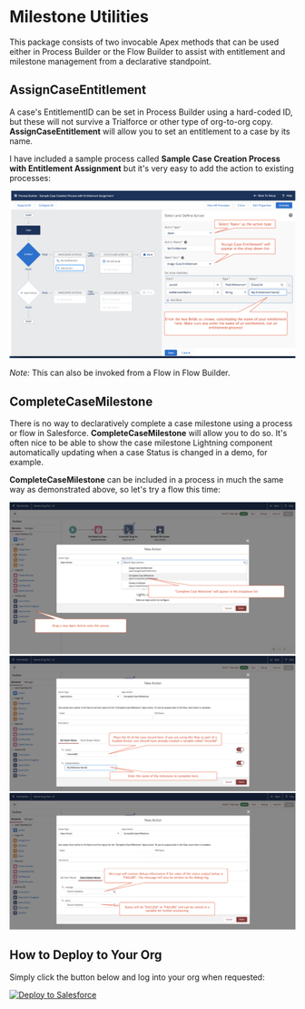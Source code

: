 # Milestone Utilities

This package consists of two invocable Apex methods that can be used either in Process Builder or the Flow Builder to assist with entitlement and milestone management from a declarative standpoint.

## AssignCaseEntitlement

A case's EntitlementID can be set in Process Builder using a hard-coded ID, but these will not survive a Trialforce or other type of org-to-org copy. **AssignCaseEntitlement** will allow you to set an entitlement to a case by its name.

I have included a sample process called **Sample Case Creation Process with Entitlement Assignment** but it's very easy to add the action to existing processes:

![Add Action to Process](/images/Entitlement_Process_Builder.png)

*Note:* This can also be invoked from a Flow in Flow Builder.


## CompleteCaseMilestone

There is no way to declaratively complete a case milestone using a process or flow in Salesforce. **CompleteCaseMilestone** will allow you to do so. It's often nice to be able to show the case milestone Lightning component automatically updating when a case Status is changed in a demo, for example.

**CompleteCaseMilestone** can be included in a process in much the same way as demonstrated above, so let's try a flow this time:

![Add Apex Action to Canvas](/images/Apex_Action.png)
![Input Values](/images/Input_Values.png)
![Output Values](/images/Output_Values.png)


## How to Deploy to Your Org

Simply click the button below and log into your org when requested:

<a href="https://githubsfdeploy.herokuapp.com">
  <img alt="Deploy to Salesforce"
       src="https://raw.githubusercontent.com/afawcett/githubsfdeploy/master/src/main/webapp/resources/img/deploy.png">
</a>